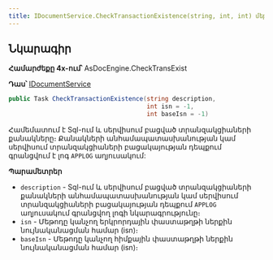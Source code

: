 ```yaml
---
title: IDocumentService.CheckTransactionExistence(string, int, int) մեթոդ
---
```


## Նկարագիր

**Համարժեքը 4x-ում՝** AsDocEngine.CheckTransExist

**Դաս՝** [IDocumentService](../IDocumentService.md)

```c#
public Task CheckTransactionExistence(string description, 
                                      int isn = -1, 
                                      int baseIsn = -1)
```

Համեմատում է Sql-ում և սերվիսում բացված տրանզակցիաների քանակները։ Քանակների անհամապատասխանության կամ սերվիսում տրանզակցիաների բացակայության դեպքում գրանցվում է լոգ `APPLOG` աղյուսակում:

**Պարամետրեր**

* `description` - Sql-ում և սերվիսում բացված տրանզակցիաների քանակների անհամապատասխանության կամ սերվիսում տրանզակցիաների բացակայության դեպքում `APPLOG` աղյուսակում գրանցվող լոգի նկարագրությունը։
* `isn` - Մեթոդը կանչող երկրորդային փաստաթղթի ներքին նույնականացման համար (isn)։
* `baseIsn` - Մեթոդը կանչող հիմքային փաստաթղթի ներքին նույնականացման համար (isn)։